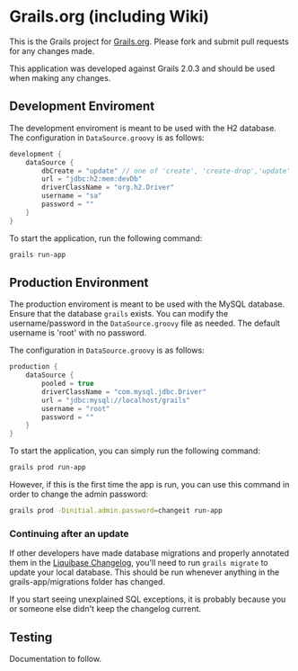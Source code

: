 # Grails.org (including Wiki)

This is the Grails project for [Grails.org](http://www.grails.org). Please fork and submit pull requests for any changes made.

This application was developed against Grails 2.0.3 and should be used when making any changes.

## Development Enviroment

The development enviroment is meant to be used with the H2 database. 
The configuration in `DataSource.groovy` is as follows:

```groovy
development {
    dataSource {
        dbCreate = "update" // one of 'create', 'create-drop','update'
        url = "jdbc:h2:mem:devDb"
        driverClassName = "org.h2.Driver"
        username = "sa"
        password = ""
    }
}
```

To start the application, run the following command:

```bash
grails run-app
```

## Production Environment

The production enviroment is meant to be used with the MySQL database. Ensure that the database `grails` exists.
You can modify the username/password in the `DataSource.groovy` file as needed. The default username is 'root' with no password.

The configuration in `DataSource.groovy` is as follows:

```groovy
production {
    dataSource {
        pooled = true
        driverClassName = "com.mysql.jdbc.Driver"  		
        url = "jdbc:mysql://localhost/grails"
        username = "root"
        password = ""
    }
}
```

To start the application, you can simply run the following command:

```bash
grails prod run-app
```

However, if this is the first time the app is run, you can use this command in order to change the admin password:

```bash
grails prod -Dinitial.admin.password=changeit run-app
```

### Continuing after an update

If other developers have made database migrations and properly annotated them in the [Liquibase Changelog](https://github.com/cavneb/grails-website/blob/master/migrations/changelog.groovy), you'll need to
run `grails migrate` to update your local database. This should be run whenever anything in the grails-app/migrations folder has changed.

If you start seeing unexplained SQL exceptions, it is probably because you or someone else didn't keep the changelog
current.

## Testing

Documentation to follow.

